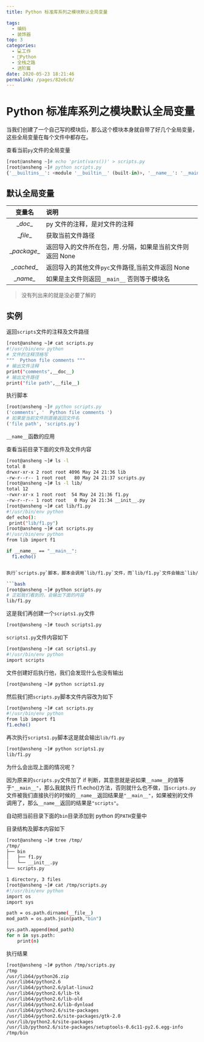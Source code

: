 ```yaml
---
title: Python 标准库系列之模块默认全局变量

tags: 
  - 编码
  - 装饰器
top: 3
categories: 
  - 💻工作
  - 🐍Python
  - 全栈之路
  - 进阶篇
date: 2020-05-23 18:21:46
permalink: /pages/82e6c8/
---
```

# Python 标准库系列之模块默认全局变量

当我们创建了一个自己写的模块后，那么这个模块本身就自带了好几个全局变量，这些全局变量在每个文件中都存在。

查看当前`py`文件的全局变量

```python
[root@ansheng ~]# echo 'print(vars())' > scripts.py      
[root@ansheng ~]# python scripts.py 
{'__builtins__': <module '__builtin__' (built-in)>, '__name__': '__main__', '__file__': 'scripts.py', '__doc__': None, '__package__': None}
```

## 默认全局变量

|变量名|说明|
|:--:|:--|
|\__doc__|py 文件的注释，是对文件的注释|
|\__file__|获取当前文件路径|
|\__package__ |返回导入的文件所在包，用`.`分隔，如果是当前文件则返回 None|
|\__cached__|返回导入的其他文件`pyc`文件路径,当前文件返回 None|
|\__name\__|如果是主文件则返回`__main__` 否则等于模块名|

> 没有列出来的就是没必要了解的


## 实例

返回`scripts`文件的注释及文件路径

```bash
[root@ansheng ~]# cat scripts.py 
#!/usr/bin/env python
# 文件的注释顶格写
"""  Python file comments """
# 输出文件注释
print("comments",__doc__)
# 输出文件路径
print("file path",__file__)
```

执行脚本

```python
[root@ansheng ~]# python scripts.py 
('comments', '  Python file comments ')
# 如果是当前文件则直接返回文件名
('file path', 'scripts.py')
```

`__name__`函数的应用

查看当前目录下面的文件及文件内容

```bash
[root@ansheng ~]# ls -l
total 8
drwxr-xr-x 2 root root 4096 May 24 21:36 lib
-rw-r--r-- 1 root root   80 May 24 21:37 scripts.py
[root@ansheng ~]# ls -l lib/
total 12
-rwxr-xr-x 1 root root  54 May 24 21:36 f1.py
-rw-r--r-- 1 root root   0 May 24 21:34 __init__.py
[root@ansheng ~]# cat lib/f1.py
#!/usr/bin/env python
def echo():
 print("lib/f1.py")
[root@ansheng ~]# cat scripts.py 
#!/usr/bin/env python
from lib import f1

if __name__ == "__main__":
  f1.echo()
```
```bash

执行`scripts.py`脚本，脚本会调用`lib/f1.py`文件，而`lib/f1.py`文件会输出`lib/f1.py`，所以执行`scripts.py`文件的时候自然也会输出`lib/f1.py`

```bash
[root@ansheng ~]# python scripts.py 
# 正如我们看到的，会输出下面的内容
lib/f1.py
```

这是我们再创建一个`scripts1.py`文件

```bash
[root@ansheng ~]# touch scripts1.py
```

`scripts1.py`文件内容如下

```bash
[root@ansheng ~]# cat scripts1.py 
#!/usr/bin/env python
import scripts
```

文件创建好后执行他，我们会发现什么也没有输出

```bash
[root@ansheng ~]# python scripts1.py
```

然后我们把`scripts.py`脚本文件内容改为如下

```bash
[root@ansheng ~]# cat scripts.py
#!/usr/bin/env python
from lib import f1
f1.echo()
```

再次执行`scripts1.py`脚本这是就会输出`lib/f1.py`

```bash
[root@ansheng ~]# python scripts1.py 
lib/f1.py
```

为什么会出现上面的情况呢？

因为原来的`scripts.py`文件加了 if 判断，其意思就是说如果`__name__`的值等于`"__main__"`，那么我就执行 f1.echo()方法，否则就什么也不做，当`scripts.py`文件被我们直接执行的时候的`__name__`返回结果是`"__main__"`，如果被别的文件调用了，那么`__name__`返回的结果是`"scripts"`。

自动把当前目录下面的`bin`目录添加到 python 的`PATH`变量中

目录结构及脚本内容如下

```bash
[root@ansheng ~]# tree /tmp/
/tmp/
├── bin
│   ├── f1.py
│   └── __init__.py
└── scripts.py

1 directory, 3 files
[root@ansheng ~]# cat /tmp/scripts.py 
#!/usr/bin/env python
import os
import sys

path = os.path.dirname(__file__)
mod_path = os.path.join(path,"bin")

sys.path.append(mod_path)
for n in sys.path:
    print(n)
```

执行结果

```bash
[root@ansheng ~]# python /tmp/scripts.py 
/tmp
/usr/lib64/python26.zip
/usr/lib64/python2.6
/usr/lib64/python2.6/plat-linux2
/usr/lib64/python2.6/lib-tk
/usr/lib64/python2.6/lib-old
/usr/lib64/python2.6/lib-dynload
/usr/lib64/python2.6/site-packages
/usr/lib64/python2.6/site-packages/gtk-2.0
/usr/lib/python2.6/site-packages
/usr/lib/python2.6/site-packages/setuptools-0.6c11-py2.6.egg-info
/tmp/bin
```